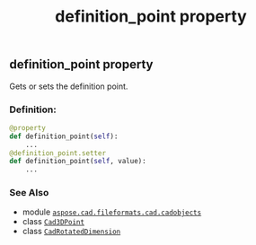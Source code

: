 ﻿---
title: definition_point property
second_title: Aspose.CAD for Python via .NET API References
description: 
type: docs
weight: 220
url: /python-net/aspose.cad.fileformats.cad.cadobjects/cadrotateddimension/definition_point/
is_root: false
---

## definition_point property


Gets or sets the definition point.
### Definition:
```python
@property
def definition_point(self):
    ...
@definition_point.setter
def definition_point(self, value):
    ...
```

### See Also
* module [`aspose.cad.fileformats.cad.cadobjects`](../../)
* class [`Cad3DPoint`](/cad/python-net/aspose.cad.fileformats.cad.cadobjects/cad3dpoint)
* class [`CadRotatedDimension`](/cad/python-net/aspose.cad.fileformats.cad.cadobjects/cadrotateddimension)
